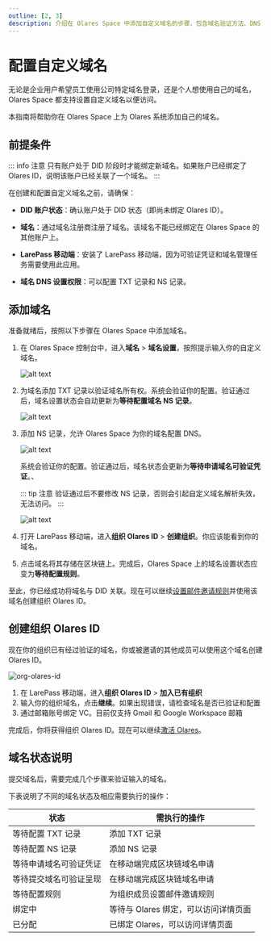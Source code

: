 ```yaml
---
outline: [2, 3]
description: 介绍在 Olares Space 中添加自定义域名的步骤，包含域名验证方法、DNS 解析配置、组织 ID 创建和邮箱关联流程。
---
```


# 配置自定义域名

无论是企业用户希望员工使用公司特定域名登录，还是个人想使用自己的域名，Olares Space 都支持设置自定义域名以便访问。

本指南将帮助你在 Olares Space 上为 Olares 系统添加自己的域名。

## 前提条件

::: info 注意
只有账户处于 DID 阶段时才能绑定新域名。如果账户已经绑定了 Olares ID，说明该账户已经关联了一个域名。
:::

在创建和配置自定义域名之前，请确保：

- **DID 账户状态**：确认账户处于 DID 状态（即尚未绑定 Olares ID）。

- **域名**：通过域名注册商注册了域名。该域名不能已经绑定在 Olares Space 的其他账户上。

- **LarePass 移动端**：安装了 LarePass 移动端，因为可验证凭证和域名管理任务需要使用此应用。

- **域名 DNS 设置权限**：可以配置 TXT 记录和 NS 记录。

## 添加域名

准备就绪后，按照以下步骤在 Olares Space 中添加域名。

1. 在 Olares Space 控制台中，进入**域名** > **域名设置**，按照提示输入你的自定义域名。

   ![alt text](/images/how-to/space/submit_a_domain.jpg#bordered)

2. 为域名添加 TXT 记录以验证域名所有权。系统会验证你的配置。验证通过后，域名设置状态会自动更新为**等待配置域名 NS 记录**。

   ![alt text](/images/how-to/space/txt.jpg#bordered)

3. 添加 NS 记录，允许 Olares Space 为你的域名配置 DNS。

   ![alt text](/images/how-to/space/ns.jpg#bordered)

   系统会验证你的配置。验证通过后，域名状态会更新为**等待申请域名可验证凭证**。、

   ::: tip 注意
   验证通过后不要修改 NS 记录，否则会引起自定义域名解析失效，无法访问。
   :::

   ![alt text](/images/how-to/space/awaiting_domain.jpg)

4. 打开 LarePass 移动端，进入**组织 Olares ID** > **创建组织**。你应该能看到你的域名。

5. 点击域名将其存储在区块链上。完成后，Olares Space 上的域名设置状态应变为**等待配置规则**。

至此，你已经成功将域名与 DID 关联。现在可以继续[设置邮件邀请规则](manage-domain.md#设置邮箱邀请规则)并使用该域名创建组织 Olares ID。

## 创建组织 Olares ID

现在你的组织已有经过验证的域名，你或被邀请的其他成员可以使用这个域名创建 Olares ID。

![org-olares-id](/images/how-to/larepass/organization_olares_id.png)

1. 在 LarePass 移动端，进入**组织 Olares ID** > **加入已有组织**
2. 输入你的组织域名，点击**继续**。如果出现错误，请检查域名是否已验证和配置
3. 通过邮箱账号绑定 VC。目前仅支持 Gmail 和 Google Workspace 邮箱

完成后，你将获得组织 Olares ID。现在可以继续[激活 Olares](/manual/get-started/activate-olares)。

## 域名状态说明

提交域名后，需要完成几个步骤来验证输入的域名。

下表说明了不同的域名状态及相应需要执行的操作：

| 状态          | 需执行的操作                 |
|-------------|------------------------|
| 等待配置 TXT 记录 | 添加 TXT 记录              |
| 等待配置 NS 记录  | 添加 NS 记录               |
| 等待申请域名可验证凭证 | 在移动端完成区块链域名申请          |
| 等待提交域名可验证呈现 | 在移动端完成区块链域名申请          |
| 等待配置规则      | 为组织成员设置邮件邀请规则          |
| 绑定中         | 等待与 Olares 绑定，可以访问详情页面 |
| 已分配         | 已绑定 Olares，可以访问详情页面    |